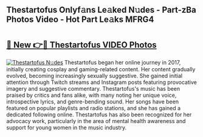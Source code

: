 ## Thestartofus Onlyf𝚊ns Le𝚊ked N𝚞des - Part-zBa Photos Video - Hot Part Le𝚊ks MFRG4

# <h2><a href="http://ab55027.deff.icu/?id=Thestartofus">🔗 New 👉🔴 Thestartofus VIDEO Photos</a></h2>

[![Thestartofus N𝚞des](https://i.imgur.com/rIISA9y.gif)](http://ab55027.deff.icu/?id=Thestartofus)
Thestartofus began her online journey in 2017, initially creating cosplay and gaming-related content. Her content gradually evolved, becoming increasingly sexually suggestive. She gained initial attention through Twitch streams and Instagram posts featuring provocative imagery and suggestive commentary. Thestartofus's music has been praised by critics and fans alike, with many noting her unique voice, introspective lyrics, and genre-bending sound. Her songs have been featured on popular playlists and radio stations, and she has gained a dedicated following online. Thestartofus has also been recognized for her advocacy work, particularly in the area of mental health awareness and support for young women in the music industry.
